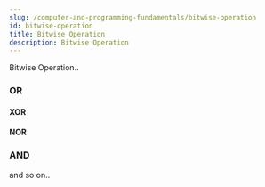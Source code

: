 ```yaml
---
slug: /computer-and-programming-fundamentals/bitwise-operation
id: bitwise-operation
title: Bitwise Operation
description: Bitwise Operation
---
```


Bitwise Operation..

### OR

#### XOR

#### NOR

### AND

and so on..
